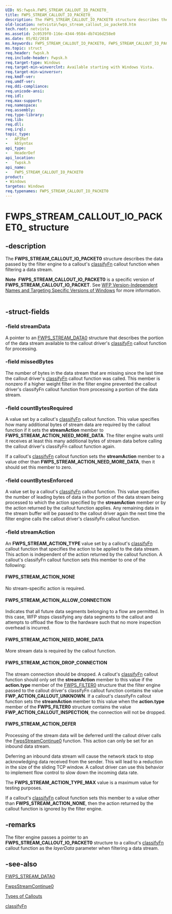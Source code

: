 ```yaml
---
UID: NS:fwpsk.FWPS_STREAM_CALLOUT_IO_PACKET0_
title: FWPS_STREAM_CALLOUT_IO_PACKET0_
description: The FWPS_STREAM_CALLOUT_IO_PACKET0 structure describes the data passed by the filter engine to a callout's classifyFn callout function when filtering a data stream.Note  FWPS_STREAM_CALLOUT_IO_PACKET0 is a specific version of FWPS_STREAM_CALLOUT_IO_PACKET. See WFP Version-Independent Names and Targeting Specific Versions of Windows for more information.
old-location: netvista\fwps_stream_callout_io_packet0.htm
tech.root: netvista
ms.assetid: 2c0539f0-116e-4344-9584-db7416d258e0
ms.date: 05/02/2018
ms.keywords: FWPS_STREAM_CALLOUT_IO_PACKET0, FWPS_STREAM_CALLOUT_IO_PACKET0 structure [Network Drivers Starting with Windows Vista], FWPS_STREAM_CALLOUT_IO_PACKET0_, fwpsk/FWPS_STREAM_CALLOUT_IO_PACKET0, netvista.fwps_stream_callout_io_packet0, wfp_ref_3_struct_3_fwps_P-Z_a5b8078a-e940-451c-ba7d-e7b4d3cf16bd.xml
ms.topic: struct
req.header: fwpsk.h
req.include-header: Fwpsk.h
req.target-type: Windows
req.target-min-winverclnt: Available starting with Windows Vista.
req.target-min-winversvr: 
req.kmdf-ver: 
req.umdf-ver: 
req.ddi-compliance: 
req.unicode-ansi: 
req.idl: 
req.max-support: 
req.namespace: 
req.assembly: 
req.type-library: 
req.lib: 
req.dll: 
req.irql: 
topic_type:
-	APIRef
-	kbSyntax
api_type:
-	HeaderDef
api_location:
-	fwpsk.h
api_name:
-	FWPS_STREAM_CALLOUT_IO_PACKET0
product:
- Windows
targetos: Windows
req.typenames: FWPS_STREAM_CALLOUT_IO_PACKET0
---
```


# FWPS_STREAM_CALLOUT_IO_PACKET0_ structure


## -description


The <b>FWPS_STREAM_CALLOUT_IO_PACKET0</b> structure describes the data passed by the filter engine to a
  callout's 
  <a href="https://msdn.microsoft.com/library/windows/hardware/ff544887">classifyFn</a> callout function when filtering a
  data stream.
<div class="alert"><b>Note</b>  <b>FWPS_STREAM_CALLOUT_IO_PACKET0</b> is a specific version of <b>FWPS_STREAM_CALLOUT_IO_PACKET</b>. See <a href="https://msdn.microsoft.com/FBDF53E5-F7DE-4DEB-AC18-6D2BB59FE670">WFP Version-Independent Names and Targeting Specific Versions of Windows</a> for more information.</div><div> </div>

## -struct-fields




### -field streamData

A pointer to an 
     <a href="https://msdn.microsoft.com/library/windows/hardware/ff552419">FWPS_STREAM_DATA0</a> structure that
     describes the portion of the data stream available to the callout driver's 
     <a href="https://msdn.microsoft.com/library/windows/hardware/ff544887">classifyFn</a> callout function for processing.


### -field missedBytes

The number of bytes in the data stream that are missing since the last time the callout driver's 
     <a href="https://msdn.microsoft.com/library/windows/hardware/ff544887">classifyFn</a> callout function was called. This
     member is nonzero if a higher weight filter in the filter engine prevented the callout driver's 
     classifyFn callout function from processing a
     portion of the data stream.


### -field countBytesRequired

A value set by a callout's 
     <a href="https://msdn.microsoft.com/library/windows/hardware/ff544887">classifyFn</a> callout function. This value
     specifies how many additional bytes of stream data are required by the callout function if it sets the 
     <b>streamAction</b> member to <b>FWPS_STREAM_ACTION_NEED_MORE_DATA</b>. The filter engine waits until it
     receives at least this many additional bytes of stream data before calling the callout driver's 
     classifyFn callout function again.
     

If a callout's 
     <a href="https://msdn.microsoft.com/library/windows/hardware/ff544887">classifyFn</a> callout function sets the 
     <b>streamAction</b> member to a value other than <b>FWPS_STREAM_ACTION_NEED_MORE_DATA</b>, then it should set
     this member to zero.


### -field countBytesEnforced

A value set by a callout's 
     <a href="https://msdn.microsoft.com/library/windows/hardware/ff544887">classifyFn</a> callout function. This value
     specifies the number of leading bytes of data in the portion of the data stream being processed to which
     the action specified by the 
     <b>streamAction</b> member or by the action returned by the callout function applies. Any remaining data
     in the stream buffer will be passed to the callout driver again the next time the filter engine calls
     the callout driver's 
     classifyFn callout function.


### -field streamAction

An <b>FWPS_STREAM_ACTION_TYPE</b> value set by a callout's 
     <a href="https://msdn.microsoft.com/library/windows/hardware/ff544887">classifyFn</a> callout function that specifies
     the action to be applied to the data stream. This action is independent of the action returned by the
     callout function. A callout's 
     classifyFn callout function sets this member
     to one of the following:
     





#### FWPS_STREAM_ACTION_NONE

No stream-specific action is required.



#### FWPS_STREAM_ACTION_ALLOW_CONNECTION

Indicates that all future data segments belonging to a flow are permitted. In this case, WFP stops classifying any data segments to the callout and attempts to offload the flow to the hardware such that no more inspection overhead is incurred.



#### FWPS_STREAM_ACTION_NEED_MORE_DATA

More stream data is required by the callout function.



#### FWPS_STREAM_ACTION_DROP_CONNECTION

The stream connection should be dropped. A callout's 
       <a href="https://msdn.microsoft.com/library/windows/hardware/ff544887">classifyFn</a> callout function should only set
       the 
       <b>streamAction</b> member to this value if the 
       <b>action.type</b> member of the 
       <a href="https://msdn.microsoft.com/library/windows/hardware/ff552387">FWPS_FILTER0</a> structure that the filter
       engine passed to the callout driver's 
       classifyFn callout function contains the value <b>FWP_ACTION_CALLOUT_UNKNOWN</b>. If a callout's 
       classifyFn callout function sets the 
       <b>streamAction</b> member to this value when the 
       <b>action.type</b> member of the <b>FWPS_FILTER0</b> structure contains the value
       <b>FWP_ACTION_CALLOUT_INSPECTION</b>, the connection will not be dropped.



#### FWPS_STREAM_ACTION_DEFER

Processing of the stream data will be deferred until the callout driver calls the 
       <a href="https://msdn.microsoft.com/library/windows/hardware/ff551210">FwpsStreamContinue0</a> function. This
       action can only be set for an inbound data stream.
       

Deferring an inbound data stream will cause the network stack to stop acknowledging data received
       from the sender. This will lead to a reduction in the size of the sliding TCP window. A callout driver
       can use this behavior to implement flow control to slow down the incoming data rate.

The <b>FWPS_STREAM_ACTION_TYPE_MAX</b> value is a maximum value for testing purposes.

If a callout's 
     <a href="https://msdn.microsoft.com/library/windows/hardware/ff544887">classifyFn</a> callout function sets this member
     to a value other than <b>FWPS_STREAM_ACTION_NONE</b>, then the action returned by the callout function is
     ignored by the filter engine.


## -remarks



The filter engine passes a pointer to an <b>FWPS_STREAM_CALLOUT_IO_PACKET0</b> structure to a callout's 
    <a href="https://msdn.microsoft.com/library/windows/hardware/ff544887">classifyFn</a> callout function as the 
    <i>layerData</i> parameter when filtering a data stream.




## -see-also




<a href="https://msdn.microsoft.com/library/windows/hardware/ff552419">FWPS_STREAM_DATA0</a>



<a href="https://msdn.microsoft.com/library/windows/hardware/ff551210">FwpsStreamContinue0</a>



<a href="https://msdn.microsoft.com/d9539403-7657-4e95-8791-309673d1207d">Types of Callouts</a>



<a href="https://msdn.microsoft.com/library/windows/hardware/ff544887">classifyFn</a>
 

 


